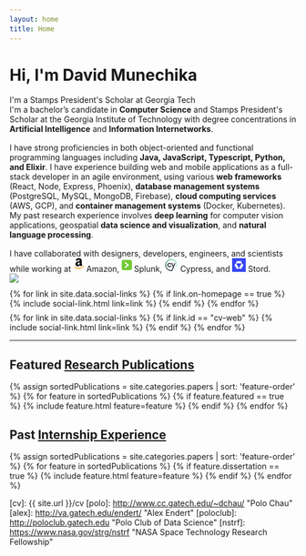```yaml
---
layout: home
title: Home
---
```


<div id ="intro-wrapper" class="l-middle">
	<div id="intro-title-wrapper" class="intro-left">
		<h1 id="intro-title">Hi, I'm David Munechika</h1>
		<div id="intro-subtitle">
			I'm a Stamps President's Scholar at Georgia Tech
		</div>
	</div>
	<div class="intro-left">
	<div class="intro-left">
		I'm a bachelor’s candidate in <b>Computer Science</b> and Stamps President's Scholar at the Georgia Institute of Technology with degree concentrations in <b>Artificial Intelligence</b> and <b>Information Internetworks</b>.
	</div>
	<div style="height: 1rem"></div>
	<div class="intro-left">
	I have strong proficiencies in both object-oriented and functional programming languages including <b>Java, JavaScript, Typescript, Python, and Elixir</b>. I have experience building web and mobile applications as a full-stack developer in an agile environment, using various <b>web frameworks</b> (React, Node, Express, Phoenix), <b>database management systems</b> (PostgreSQL, MySQL, MongoDB, Firebase), <b>cloud computing services</b> (AWS, GCP), and <b>container management systems</b> (Docker, Kubernetes). My past research experience involves <b>deep learning</b> for computer vision applications, geospatial <b>data science and visualization</b>, and <b>natural language processing</b>.
	</div>
	<div style="height: 1rem"></div>
	<div>
		I have collaborated with designers, developers, engineers, and scientists while working at <img class="intro-logo" style="width: 19px; padding-bottom: 5px;" src="/images/amazon.svg"> Amazon, <img class="intro-logo" style="width: 18px; padding-bottom: 3px;" src="/images/splunk.png"> Splunk, <img class="intro-logo" style="width: 24px" src="/images/cypress.png"> Cypress, and <img class="intro-logo" style="width: 24px;" src="/images/stord.png"> Stord.
	</div>
</div>

<div class="intro-right">
	<img id="intro-image" class="intro-right" src="/images/portrait.jpg">
	<div style="height: 0.5rem"></div>
	<div id="intro-image-links" class="intro-right">
		{% for link in site.data.social-links %}
			{% if link.on-homepage == true %}
				{% include social-link.html link=link %}
			{% endif %}
		{% endfor %}
	</div>
	<div style="height: 0.5rem"></div>
	<div id="intro-cv-wrapper" class="intro-right">
		{% for link in site.data.social-links %}
			{% if link.id == "cv-web" %}
				{% include social-link.html link=link %}
			{% endif %}
		{% endfor %}
	</div>
	</div>
</div>

<hr class="l-middle home-hr">

<h2 class="feature-title l-middle">
	Featured <a href="/cv#publications">Research Publications</a>
</h2>
<div class="cover-wrapper l-screen">
	{% assign sortedPublications = site.categories.papers | sort: 'feature-order' %}
	{% for feature in sortedPublications %}
		{% if feature.featured == true %}
			{% include feature.html feature=feature %}
		{% endif %}
	{% endfor %}
</div>

<h2 class="feature-title l-middle">
	Past <a href="/cv#industry-experience">Internship Experience</a>
</h2>
<div class="cover-wrapper l-screen">
	{% assign sortedPublications = site.categories.papers | sort: 'feature-order' %}
	{% for feature in sortedPublications %}
		{% if feature.dissertation == true %}
			{% include feature.html feature=feature %}
		{% endif %}
	{% endfor %}
</div>

<!-- <h2 class="feature-title l-middle">
	<a href="{{ site.url }}/everything-else" style="color: #303030">Everything Else</a>
</h2>
<div id="everything-else" class="l-middle">
	<a href="{{ site.url }}/projects"><div>Projects</div></a>
	<a href="{{ site.url }}/blog"><div>Blog</div></a>
	<a href="{{ site.url }}/stuff-i-use"><div>Stuff I Use</div></a>
	<a href="{{ site.url }}/monthly-music"><div>Monthly Music</div></a>
	<a href="{{ site.url }}/archive"><div>Archive</div></a>
</div> -->



[gt]: http://www.gatech.edu "Georgia Tech"
[cse]: http://cse.gatech.edu "Georgia Tech Computational Science and Engineering"
[coc]: http://www.cc.gatech.edu "Georgia Tech College of Computing"

[cv]: {{ site.url }}/cv
[polo]: http://www.cc.gatech.edu/~dchau/ "Polo Chau"
[alex]: http://va.gatech.edu/endert/ "Alex Endert"
[poloclub]: http://poloclub.gatech.edu "Polo Club of Data Science"
[nstrf]: https://www.nasa.gov/strg/nstrf "NASA Space Technology Research Fellowship"